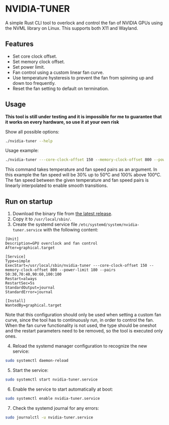 # NVIDIA-TUNER

A simple Rust CLI tool to overlock and control the fan of NVIDIA GPUs using the NVML library on Linux. This supports both X11 and Wayland.

## Features

* Set core clock offset.
* Set memory clock offset.
* Set power limit.
* Fan control using a custom linear fan curve.
* Use temperature hysteresis to prevent the fan from spinning up and down too frequently.
* Reset the fan setting to default on termination.

## Usage

**This tool is still under testing and it is impossible for me to guarantee that it works on every hardware, so use it at your own risk**

Show all possible options:

```bash
./nvidia-tuner --help
```

Usage example:
```bash
./nvidia-tuner ---core-clock-offset 150 --memory-clock-offset 800 --power-limit 180 --pairs 50:30,70:40,90:60,100:100
```

This command takes temperature and fan speed pairs as an argument. In this example the fan speed will be 30% up to 50°C and 100% above 100°C.
The fan speed between the given temperature and fan speed pairs is linearly interpolated to enable smooth transitions.  

## Run on startup

1. Download the binary file from [the latest release](https://github.com/WickedLukas/nvidia-tuner/releases).
2. Copy it to `/usr/local/sbin/`.
3. Create the systemd service file `/etc/systemd/system/nvidia-tuner.service` with the following content:

```service
[Unit]
Description=GPU overclock and fan control
After=graphical.target

[Service]
Type=simple
ExecStart=/usr/local/sbin/nvidia-tuner ---core-clock-offset 150 --memory-clock-offset 800 --power-limit 180 --pairs 50:30,70:40,90:60,100:100
Restart=always
RestartSec=5s
StandardOutput=journal
StandardError=journal

[Install]
WantedBy=graphical.target
```

Note that this configuration should only be used when setting a custom fan curve, since the tool has to continuously run, in order to control the fan.
When the fan curve functionality is not used, the type should be oneshot and the restart parameters need to be removed, so the tool is executed only ones.

4. Reload the systemd manager configuration to recognize the new service:

```bash
sudo systemctl daemon-reload
```

5. Start the service:

```bash
sudo systemctl start nvidia-tuner.service
```

6. Enable the service to start automatically at boot:

```bash
sudo systemctl enable nvidia-tuner.service
```

7. Check the systemd journal for any errors:

```bash
sudo journalctl -u nvidia-tuner.service
```
